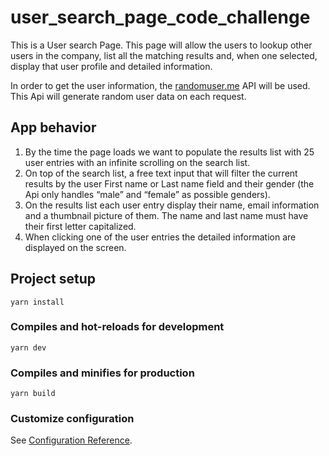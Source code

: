 # user_search_page_code_challenge
This is a User search Page.
This page will allow the users to lookup other users in the company, list 
all the matching results and, when one selected, display that user 
profile and detailed information. 

In order to get the user information, the [randomuser.me](https://randomuser.me/) API will be used. 
This Api will generate random user data on each request.

## App behavior

1. By the time the page loads we want to populate the results list with 25 user entries with an infinite scrolling on the search list.
2. On top of the search list, a free text input that will filter the current results by the user First name or Last name field and their gender (the Api only handles 
“male” and “female” as possible genders).
3. On the results list each user entry display their name, email information and a thumbnail picture of them. The name and last name must have their first letter capitalized. 
4. When clicking one of the user entries the detailed information are displayed on the screen.

## Project setup
```
yarn install
```

### Compiles and hot-reloads for development
```
yarn dev
```

### Compiles and minifies for production
```
yarn build
```

### Customize configuration
See [Configuration Reference](https://cli.vuejs.org/config/).
